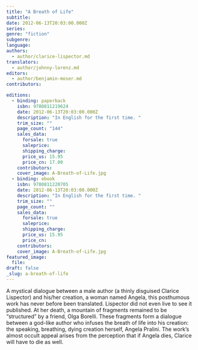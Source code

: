 ```yaml
---
title: "A Breath of Life"
subtitle:
date: 2012-06-13T20:03:00.000Z
series:
genre: "fiction"
subgenre:
language:
authors:
  - author/clarice-lispector.md
translators:
  - author/johnny-lorenz.md
editors:
  - author/benjamin-moser.md
contributors:

editions:
  - binding: paperback
    isbn: 9780811219624
    date: 2012-06-13T20:03:00.000Z
    description: "In English for the first time. "
    trim_size: ""
    page_count: "144"
    sales_data:
      forsale: true
      saleprice:
      shipping_charge:
      price_us: 15.95
      price_cn: 17.00
    contributors:
    cover_image: A-Breath-of-Life.jpg
  - binding: ebook
    isbn: 9780811220705
    date: 2012-06-13T20:03:00.000Z
    description: "In English for the first time. "
    trim_size: ""
    page_count: ""
    sales_data:
      forsale: true
      saleprice:
      shipping_charge:
      price_us: 15.95
      price_cn:
    contributors:
    cover_image: A-Breath-of-Life.jpg
featured_image:
  file:
draft: false
_slug: a-breath-of-life
---
```


A mystical dialogue between a male author (a thinly disguised Clarice Lispector) and his/her creation, a woman named Angela, this posthumous work has never before been translated. Lispector did not even live to see it published. At her death, a mountain of fragments remained to be “structured” by a friend, Olga Borelli. These fragments form a dialogue between a god-like author who infuses the breath of life into his creation: the speaking, breathing, dying creation herself, Angela Pralini. The work’s almost occult appeal arises from the perception that if Angela dies, Clarice will have to die as well.

